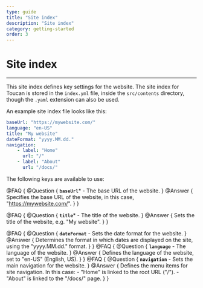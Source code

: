 ```yaml
---
type: guide
title: "Site index"
description: "Site index"
category: getting-started
order: 3
---
```


# Site index
---

This site index defines key settings for the website. The site index for Toucan is stored in the `index.yml` file, inside the `src/contents` directory, though the `.yaml` extension can also be used.


An example site index file looks like this:

```yaml
baseUrl: "https://mywebsite.com/"
language: "en-US" 
title: "My website" 
dateFormat: "yyyy.MM.dd."
navigation:
    - label: "Home"
      url: "/"
    - label: "About"
      url: "/docs/"
```

The following keys are available to use:

@FAQ {
    @Question { 
        **`baseUrl`*** - The base URL of the website.
    }
    @Answer { 
        Specifies the base URL of the website, in this case, "https://mywebsite.com/".
    }
}

@FAQ {
    @Question { 
        **`title`*** - The title of the website.
    }
    @Answer { 
        Sets the title of the website, e.g. "My website".
    }
}

@FAQ {
    @Question { 
        **`dateFormat`** - Sets the date format for the website.
    }
    @Answer { 
        Determines the format in which dates are displayed on the site, using the "yyyy.MM.dd." format.
    }
}
@FAQ {
    @Question { 
        **`language`** - The language of the website.
    }
    @Answer { 
        Defines the language of the website, set to "en-US" (English, US).
    }
}
@FAQ {
    @Question { 
        **`navigation`** - Sets the main navigation for the website.
    }
    @Answer { 
        Defines the menu items for site navigation. In this case:
        - "Home" is linked to the root URL ("/").
        - "About" is linked to the "/docs/" page.
    }
}